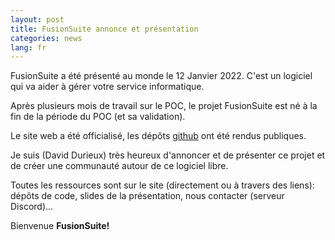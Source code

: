 ```yaml
---
layout: post
title: FusionSuite annonce et présentation
categories: news
lang: fr
---
```


FusionSuite a été présenté au monde le 12 Janvier 2022. C'est un logiciel qui va aider à gérer votre service informatique.

Après plusieurs mois de travail sur le POC, le projet FusionSuite est né à la fin de la période du POC (et sa validation).

Le site web a été officialisé, les dépôts [github](https://github.com/fusionSuite/) ont été rendus publiques.

Je suis (David Durieux) très heureux d'annoncer et de présenter ce projet et de créer une communauté autour de ce logiciel libre.

Toutes les ressources sont sur le site (directement ou à travers des liens): dépôts de code, slides de la présentation, nous contacter (serveur Discord)...

Bienvenue <strong>FusionSuite!</strong>

